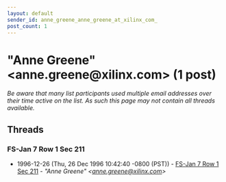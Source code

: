 ```yaml
---
layout: default
sender_id: anne_greene_anne_greene_at_xilinx_com_
post_count: 1
---
```


# "Anne Greene" <anne.greene<span>@</span>xilinx.com> (1 post)

_Be aware that many list participants used multiple email addresses over their time active on the list. As such this page may not contain all threads available._

## Threads

### FS-Jan 7 Row 1 Sec 211
+ 1996-12-26 (Thu, 26 Dec 1996 10:42:40 -0800 (PST)) - [FS-Jan 7 Row 1 Sec 211](/archive/1996/12/8776137576110e20bb7ca09e92de61f0bb58ef05f306edbdcb08e74858f58b71) - _"Anne Greene" \<anne.greene@xilinx.com\>_


